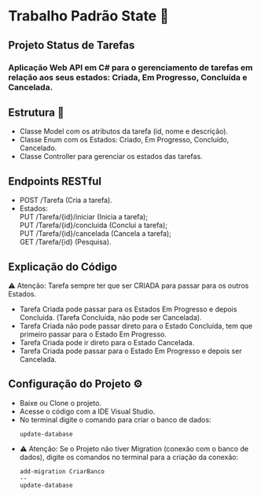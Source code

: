 # Trabalho Padrão State 🚦

## Projeto Status de Tarefas
### Aplicação Web API em C# para o gerenciamento de tarefas em relação aos seus estados: Criada, Em Progresso, Concluída e Cancelada.

## Estrutura 🧩
- Classe Model com os atributos da tarefa (id, nome e descrição).
- Classe Enum com os Estados: Criado, Em Progresso, Concluído, Cancelado.
- Classe Controller para gerenciar os estados das tarefas.

## Endpoints RESTful
- POST /Tarefa (Cria a tarefa).
- Estados:
<br> PUT /Tarefa/{id}/iniciar (Inicia a tarefa);
<br> PUT /Tarefa/{id}/concluida (Conclui a tarefa);
<br> PUT /Tarefa/{id}/cancelada (Cancela a tarefa);
<br> GET /Tarefa/{id} (Pesquisa).

## Explicação do Código
⚠ Atenção: Tarefa sempre ter que ser CRIADA para passar para os outros Estados.
- Tarefa Criada pode passar para os Estados Em Progresso e depois Concluída. (Tarefa Concluída, não pode ser Cancelada).
- Tarefa Criada não pode passar direto para o Estado Concluída, tem que primeiro passar para o Estado Em Progresso. 
- Tarefa Criada pode ir direto para o Estado Cancelada.
- Tarefa Criada pode passar para o Estado Em Progresso e depois ser Cancelada.

## Configuração do Projeto ⚙️
- Baixe ou Clone o projeto.
- Acesse o código com a IDE Visual Studio.
- No terminal digite o comando para criar o banco de dados:
  ```
  update-database
  ```
- ⚠ Atenção: Se o Projeto não tiver Migration (conexão com o banco de dados), digite os comandos no terminal para a criação da conexão:
    ```
  add-migration CriarBanco
    --
  update-database
    ```
